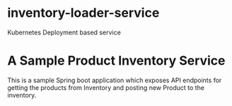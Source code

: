 # inventory-loader-service
Kubernetes Deployment based service

# A Sample Product Inventory Service 

This is a sample Spring boot application which exposes API endpoints for getting the products from Inventory and posting new Product
to the inventory.
